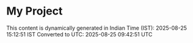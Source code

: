 # My Project

This content is dynamically generated in Indian Time (IST): 2025-08-25 15:12:51 IST
Converted to UTC: 2025-08-25 09:42:51 UTC

